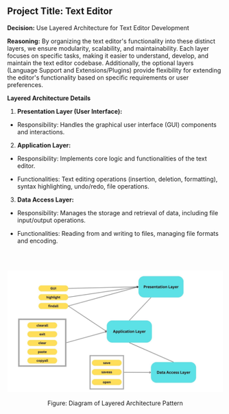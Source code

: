 ## Project Title: Text Editor

  
  

**Decision:** Use Layered Architecture for Text Editor Development

  

**Reasoning:**
By organizing the text editor's functionality into these distinct layers, we ensure modularity, scalability, and maintainability. Each layer focuses on specific tasks, making it easier to understand, develop, and maintain the text editor codebase. Additionally, the optional layers (Language Support and Extensions/Plugins) provide flexibility for extending the editor's functionality based on specific requirements or user preferences.

**Layered Architecture Details**

1.  **Presentation Layer (User Interface):**
    

-   Responsibility: Handles the graphical user interface (GUI) components and interactions.
  
  

2.  **Application Layer:**
-   Responsibility: Implements core logic and functionalities of the text editor.
    
-   Functionalities: Text editing operations (insertion, deletion, formatting), syntax highlighting, undo/redo, file operations.

  

3.  **Data Access Layer:**

-   Responsibility: Manages the storage and retrieval of data, including file input/output operations.
    
-   Functionalities: Reading from and writing to files, managing file formats and encoding.

<br>
<br>
  
 ![alt text](<sdp project Layers.jpg>)

<p style="text-align: center;">Figure: Diagram of Layered Architecture Pattern</p>